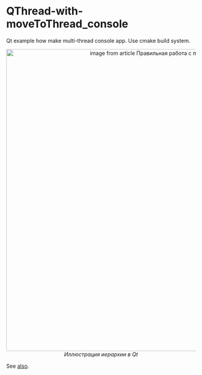 # QThread-with-moveToThread_console
 Qt example how make multi-thread console app.
 Use cmake build system.


<p align="center">
  <img alt="image from article Правильная работа с потоками в Qt" src="https://habrastorage.org/webt/zs/py/t2/zspyt2yti1t8-mr6k708rer0rao.png" width="800">
  <br>
    <em>Иллюстрация иерархии в Qt</em>
</p>

See [also](https://www.toptal.com/qt/qt-multithreading-c-plus-plus).
